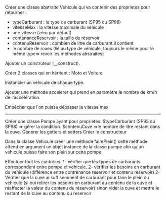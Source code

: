 
Créer une classe abstraite Vehicule
qui va contenir des proprietes pour retourner :
- typeCarburant : le type de carburant (SP95 ou SP98)
- vitesseMax : la vitesse maximale du véhicule
- une vitesse (zéro par défaut)
- contenanceReservoir : la taille du réservoir
- contenuReservoir : combien de litre de carburant il contient
- le nombre de roues (lié au type de véhicule, toujours le même pour le même type=> revoir les méthodes abstraites)

Ajouter un construteur (__construct).

Créer 2 classes qui en héritent : Moto et Voiture

Instancier un véhicule de chaque type.

Ajouter une méthode accelerer qui prend en paramètre le nombre de km/h de l'accélération.

Empêcher que l'on puisse dépasser la vitesse max

*********************************************************************

Créer une classe Pompe ayant pour propriétés:
$typeCarburant (SP95 ou SP98) => gérer la condition.
$contenuCuve =>le nombre de litre restant dans la cuve.
Générer les getters et setters
Créer le constructeur

Dans la classe Vehicule créer une méthode fairePlein()
cette méthode attend en argument un objet instance de la classe pompe afin qu'un vehicule puisse faire son plein sur cette pompe.

Effectuer tout les contrôles.
1- vérifier que les types de carburants correspondent entre pompe et vehicule.
2- vérifier les besoins en carburant du vehicule (différence entre contrenance reservoir et contenu reservoir)
2- Vérifier que la cuve ai suffisemment de carburant pour faire le plein du vehicule (si oui retirer les besoins en carburant au contenu de la cuve et réaffecter la valeur du contenu du réservoir) sinon vider la cuve  et mettre le restant de la cuve au contenu du reservoir 

